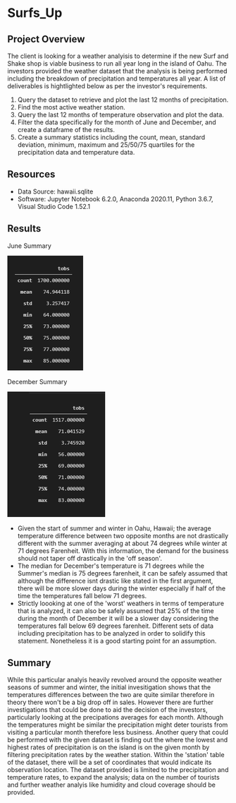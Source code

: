 # Surfs_Up

## Project Overview
The client is looking for a weather analyisis to determine if the new Surf and Shake shop is viable business to run all year long in the island of Oahu. The investors provided the weather dataset that the analysis is being performed including the breakdown of precipitation and temperatures all year. A list of deliverables is hightlighted below as per the investor's requirements.

1. Query the dataset to retrieve and plot the last 12 months of precipitation.
2. Find the most active weather station.
3. Query the last 12 months of temperature observation and plot the data.
4. Filter the data specifically for the month of June and December, and create a dataframe of the results.
5.  Create a summary statistics including the count, mean, standard deviation, minimum, maximum and 25/50/75 quartiles for the precipitation data and temperature data.


## Resources
- Data Source: hawaii.sqlite
- Software: Jupyter Notebook 6.2.0, Anaconda 2020.11, Python 3.6.7, Visual Studio Code 1.52.1

## Results

June Summary

![](resources/June_Summary.png)

December Summary

![](resources/December_Summary.png)

- Given the start of summer and winter in Oahu, Hawaii; the average temperature difference between two opposite months are not drastically different with the summer averaging at about 74 degrees while winter at 71 degrees Farenheit. With this information, the demand for the business should not taper off drastically in the 'off season'.
-  The median for December's temperature is 71 degrees while the Summer's median is 75 degrees farenheit, it can be safely assumed that although the difference isnt drastic like stated in the first argument, there will be more slower days during the winter especially if half of the time the temperatures fall below 71 degrees. 
-  Strictly loooking at one of the 'worst' weathers in terms of temperature that is analyzed, it can also be safely assumed that 25% of the time during the month of December it will be a slower day considering the temperatures fall below 69 degrees farenheit. Different sets of data including precipitation has to be analyzed in order to solidify this statement. Nonetheless it is a good starting point for an assumption. 


## Summary
While this particular analyis heavily revolved around the opposite weather seasons of summer and winter, the initial invesitigation shows that the temperatures differences between the two are quite similar therefore in theory there won't be a big drop off in sales. However there are further investigations that could be done to aid the decision of the investors, particularly looking at the precipations averages for each month. Although the temperatures might be similar the precipitation might deter tourists from visiting a particular month therefore less business. Another query that could be performed with the given dataset is finding out the where the lowest and highest rates of precipitation is on the island is on the given month by filtering precipitation rates by the weather station. Within the 'station' table of the dataset, there will be a set of coordinates that would indicate its observation location. The dataset provided is limited to the precipitation and temperature rates, to expand the analysis; data on the number of tourists and further weather analyis like humidity and cloud coverage  should be provided. 
